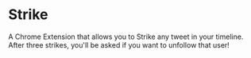 Strike
=============

A Chrome Extension that allows you to Strike any tweet in your timeline. After three strikes, you'll be asked if you want to unfollow that user!
